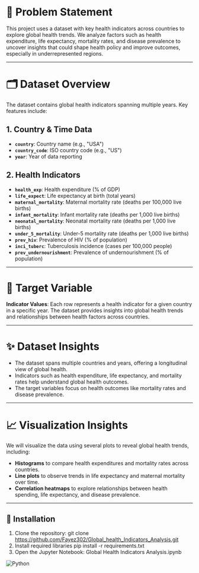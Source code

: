 # 🎯 Problem Statement
This project uses a dataset with key health indicators across countries to explore global health trends. We analyze factors such as health expenditure, life expectancy, mortality rates, and disease prevalence to uncover insights that could shape health policy and improve outcomes, especially in underrepresented regions.

---

# 🗂️ Dataset Overview
The dataset contains global health indicators spanning multiple years. Key features include:

## 1. Country & Time Data
- **`country`**: Country name (e.g., "USA")
- **`country_code`**: ISO country code (e.g., "US")
- **`year`**: Year of data reporting

## 2. Health Indicators
- **`health_exp`**: Health expenditure (% of GDP)
- **`life_expect`**: Life expectancy at birth (total years)
- **`maternal_mortality`**: Maternal mortality rate (deaths per 100,000 live births)
- **`infant_mortality`**: Infant mortality rate (deaths per 1,000 live births)
- **`neonatal_mortality`**: Neonatal mortality rate (deaths per 1,000 live births)
- **`under_5_mortality`**: Under-5 mortality rate (deaths per 1,000 live births)
- **`prev_hiv`**: Prevalence of HIV (% of population)
- **`inci_tuberc`**: Tuberculosis incidence (cases per 100,000 people)
- **`prev_undernourishment`**: Prevalence of undernourishment (% of population)

---

# 📍 Target Variable
**Indicator Values**: Each row represents a health indicator for a given country in a specific year. The dataset provides insights into global health trends and relationships between health factors across countries.

---

# ✨ Dataset Insights
- The dataset spans multiple countries and years, offering a longitudinal view of global health.
- Indicators such as health expenditure, life expectancy, and mortality rates help understand global health outcomes.
- The target variables focus on health outcomes like mortality rates and disease prevalence.

---

# 📈 Visualization Insights
We will visualize the data using several plots to reveal global health trends, including:

- **Histograms** to compare health expenditures and mortality rates across countries.
- **Line plots** to observe trends in life expectancy and maternal mortality over time.
- **Correlation heatmaps** to explore relationships between health spending, life expectancy, and disease prevalence.

---

## 🔧 Installation
1. Clone the repository:
   git clone https://github.com/Fayez302/Global_health_Indicators_Analysis.git
3.  Install required libraries
   pip install -r requirements.txt
4. Open the Jupyter Notebook:
   Global Health Indicators Analysis.ipynb

![Python](https://img.shields.io/badge/Python-3.8-blue)
